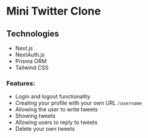 # Mini Twitter Clone

## Technologies

- Next.js
- NextAuth.js
- Prisma ORM
- Tailwind CSS


### Features:

- Login and logout functionality
- Creating your profile with your own URL `/username`
- Allowing the user to write tweets
- Showing tweets
- Allowing users to reply to tweets
- Delete your own tweets
